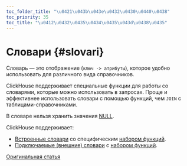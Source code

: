 ```yaml
---
toc_folder_title: "\u0421\u043b\u043e\u0432\u0430\u0440\u0438"
toc_priority: 35
toc_title: "\u0412\u0432\u0435\u0434\u0435\u043d\u0438\u0435"
---
```


# Словари {#slovari}

Словарь — это отображение (`ключ -> атрибуты`), которое удобно использовать для различного вида справочников.

ClickHouse поддерживает специальные функции для работы со словарями, которые можно использовать в запросах. Проще и эффективнее использовать словари с помощью функций, чем `JOIN` с таблицами-справочниками.

В словаре нельзя хранить значения [NULL](../../sql-reference/syntax.md#null-literal).

ClickHouse поддерживает:

-   [Встроенные словари](internal-dicts.md#internal_dicts) со специфическим [набором функций](../../sql-reference/dictionaries/external-dictionaries/index.md).
-   [Подключаемые (внешние) словари](external-dictionaries/external-dicts.md#dicts-external-dicts) с [набором функций](../../sql-reference/dictionaries/external-dictionaries/index.md).

[Оригинальная статья](https://clickhouse.tech/docs/ru/query_language/dicts/) <!--hide-->
